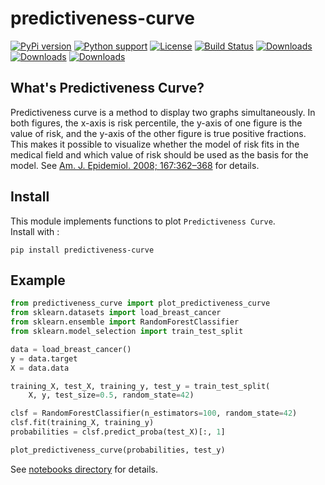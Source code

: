 # predictiveness-curve

[![PyPi version](https://img.shields.io/pypi/v/predictiveness-curve.svg)](https://pypi.python.org/pypi/predictiveness-curve/)  [![Python support](https://img.shields.io/badge/python-3.6+-blue.svg)](https://www.python.org/downloads/release/python-360/) [![License](https://img.shields.io/github/license/yamasakih/predictiveness-curve.svg)](https://github.com/yamasakih/predictiveness-curve/blob/master/LICENSE) [![Build Status](https://travis-ci.org/yamasakih/predictiveness-curve.svg?branch=master)](https://travis-ci.org/yamasakih/predictiveness-curve) [![Downloads](https://pepy.tech/badge/predictiveness-curve)](https://pepy.tech/project/predictiveness-curve) [![Downloads](https://pepy.tech/badge/predictiveness-curve/month)](https://pepy.tech/project/predictiveness-curve/month) [![Downloads](https://pepy.tech/badge/predictiveness-curve/week)](https://pepy.tech/project/predictiveness-curve/week)

## What's Predictiveness Curve?
Predictiveness curve is a method to display two graphs simultaneously. In both figures, the x-axis is risk percentile, the y-axis of one figure is the value of risk, and the y-axis of the other figure is true positive fractions. This makes it possible to visualize whether the model of risk fits in the medical field and which value of risk should be used as the basis for the model. See [Am. J. Epidemiol. 2008; 167:362–368](https://www.ncbi.nlm.nih.gov/pmc/articles/PMC2939738/) for details.

## Install

This module implements functions to plot `Predictiveness Curve`.  
Install with :

`pip install predictiveness-curve`

## Example

```python
from predictiveness_curve import plot_predictiveness_curve
from sklearn.datasets import load_breast_cancer
from sklearn.ensemble import RandomForestClassifier
from sklearn.model_selection import train_test_split

data = load_breast_cancer()
y = data.target
X = data.data

training_X, test_X, training_y, test_y = train_test_split(
    X, y, test_size=0.5, random_state=42)

clsf = RandomForestClassifier(n_estimators=100, random_state=42)
clsf.fit(training_X, training_y)
probabilities = clsf.predict_proba(test_X)[:, 1]

plot_predictiveness_curve(probabilities, test_y)
```

See [notebooks directory](https://github.com/yamasakih/predictiveness-curve/tree/master/notebooks) for details.
